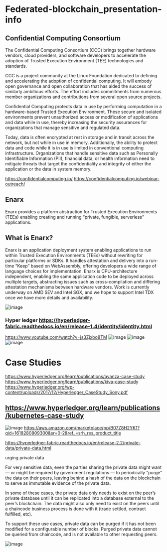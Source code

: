 # Federated-blockchain_presentation-info

## Confidential Computing Consortium

The Confidential Computing Consortium (CCC) brings together hardware vendors, cloud providers, and software developers to accelerate the adoption of Trusted Execution Environment (TEE) technologies and standards.

CCC is a project community at the Linux Foundation dedicated to defining and accelerating the adoption of confidential computing. It will embody open governance and open collaboration that has aided the success of similarly ambitious efforts. The effort includes commitments from numerous member organizations and contributions from several open source projects.

Confidential Computing protects data in use by performing computation in a hardware-based Trusted Execution Environment. These secure and isolated environments prevent unauthorized access or modification of applications and data while in use, thereby increasing the security assurances for organizations that manage sensitive and regulated data.

Today, data is often encrypted at rest in storage and in transit across the network, but not while in use in memory. Additionally, the ability to protect data and code while it is in use is limited in conventional computing infrastructure. Organizations that handle sensitive data such as Personally Identifiable Information (PII), financial data, or health information need to mitigate threats that target the confidentiality and integrity of either the application or the data in system memory.

https://confidentialcomputing.io/
https://confidentialcomputing.io/webinar-outreach/



## Enarx

Enarx provides a platform abstraction for Trusted Execution Environments (TEEs) enabling creating and running “private, fungible, serverless” applications.

## What is Enarx?

Enarx is an application deployment system enabling applications to run within Trusted Execution Environments (TEEs) without rewriting for particular platforms or SDKs. It handles attestation and delivery into a run-time “Keep” based on WebAssembly, offering developers a wide range of language choices for implementation.
Enarx is CPU-architecture independent, enabling the same application code to be deployed across multiple targets, abstracting issues such as cross-compilation and differing attestation mechanisms between hardware vendors.
Work is currently underway on AMD SEV and Intel SGX, and we hope to support Intel TDX once we have more details and availability.





![image](https://user-images.githubusercontent.com/50616498/114480130-03372c00-9c56-11eb-9ec4-7e1197148063.png)



### Hyper ledger https://hyperledger-fabric.readthedocs.io/en/release-1.4/identity/identity.html
https://www.youtube.com/watch?v=js3Zjxbo8TM
![image](https://user-images.githubusercontent.com/50616498/114485071-6e393080-9c5f-11eb-9dad-1359ce3e0dae.png)
![image](https://user-images.githubusercontent.com/50616498/114485133-86a94b00-9c5f-11eb-8241-d3467eb69063.png)
![image](https://user-images.githubusercontent.com/50616498/114485189-9a54b180-9c5f-11eb-9631-2c8028735326.png)

# Case Studies
https://www.hyperledger.org/learn/publications/avanza-case-study
https://www.hyperledger.org/learn/publications/kiva-case-study
https://www.hyperledger.org/wp-content/uploads/2017/12/Hyperledger_CaseStudy_Sony.pdf

## https://www.hyperledger.org/learn/publications/kubernetes-case-study
![image](https://user-images.githubusercontent.com/50616498/114487128-26b4a380-9c63-11eb-80f9-8b5424682bce.png)
https://aws.amazon.com/marketplace/pp/B07Z8H2YK1?qid=1618280809300&sr=0-2&ref_=srh_res_product_title

https://hyperledger-fabric.readthedocs.io/en/release-2.2/private-data/private-data.html

urging private data

For very sensitive data, even the parties sharing the private data might want — or might be required by government regulations — to periodically “purge” the data on their peers, leaving behind a hash of the data on the blockchain to serve as immutable evidence of the private data.

In some of these cases, the private data only needs to exist on the peer’s private database until it can be replicated into a database external to the peer’s blockchain. The data might also only need to exist on the peers until a chaincode business process is done with it (trade settled, contract fulfilled, etc).

To support these use cases, private data can be purged if it has not been modified for a configurable number of blocks. Purged private data cannot be queried from chaincode, and is not available to other requesting peers.

![image](https://user-images.githubusercontent.com/50616498/114491707-27e9ce80-9c6b-11eb-9e29-6c50a97c164e.png)







